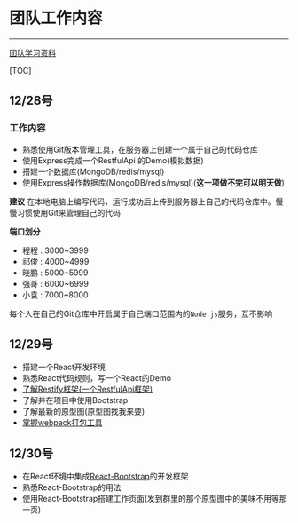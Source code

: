 # 团队工作内容

---

[团队学习资料](https://github.com/junliangyuan/work/blob/master/study.md)

[TOC]

## 12/28号

### 工作内容

- 熟悉使用Git版本管理工具，在服务器上创建一个属于自己的代码仓库
- 使用Express完成一个RestfulApi 的Demo(模拟数据)
- 搭建一个数据库(MongoDB/redis/mysql)
- 使用Express操作数据库(MongoDB/redis/mysql)(**这一项做不完可以明天做**)

**建议**
在本地电脑上编写代码，运行成功后上传到服务器上自己的代码仓库中。慢慢习惯使用Git来管理自己的代码

**端口划分**

- 程程 : 3000~3999
- 祁俊 : 4000~4999
- 晓鹏 : 5000~5999
- 强哥 : 6000~6999
- 小袁 : 7000~8000

每个人在自己的Git仓库中开启属于自己端口范围内的`Node.js`服务，互不影响

## 12/29号

- 搭建一个React开发环境
- 熟悉React代码规则，写一个React的Demo
- [了解Restify框架(一个RestfulApi框架)](https://segmentfault.com/a/1190000000369308)
- 了解并在项目中使用Bootstrap
- 了解最新的原型图(原型图找我来要)
- [掌握webpack打包工具](http://blog.csdn.net/yczz/article/details/49250623)

## 12/30号

- 在React环境中集成[React-Bootstrap](https://github.com/react-bootstrap/react-bootstrap)的开发框架
- 熟悉React-Bootstrap的用法
- 使用React-Bootstrap搭建工作页面(发到群里的那个原型图中的美味不用等那一页)






